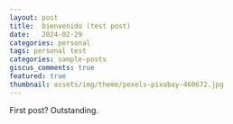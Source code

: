 ```yaml
---
layout: post
title:  bienvenido (test post)
date:   2024-02-29
categories: personal
tags: personal test
categories: sample-posts
giscus_comments: true
featured: true
thumbnail: assets/img/theme/pexels-pixabay-460672.jpg
---
```

First post? Outstanding.

